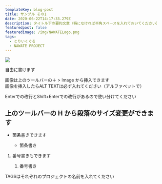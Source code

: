 ```yaml
---
templateKey: blog-post
title: サンプル その1
date: 2020-06-22T14:17:33.279Z
description: タイトル下の要約文章（特になければ半角スペースを入れておいてください）
featuredpost: false
featuredimage: /img/NAWATELogo.png
tags:
  - とりいくぐる
  - NAWATE PROJECT
---
```

![](/img/annex-1-4.jpg)

自由に書けます

画像は上のツールバーの＋ > Image から挿入できます\
画像を挿入したらALT TEXTは必ず入れてください（アルファベットで）

Enterでの改行とShift+Enterでの改行があるので使い分けてください

## **上のツールバーの H から段落のサイズ変更ができます**

* 箇条書きできます

  * 箇条書き

1. 番号書きもできます

   1. 番号書き

TAGSはそれぞれのプロジェクトの名前を入れてください